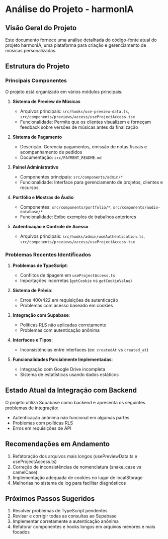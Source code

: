 
# Análise do Projeto - harmonIA

## Visão Geral do Projeto

Este documento fornece uma análise detalhada do código-fonte atual do projeto harmonIA, uma plataforma para criação e gerenciamento de músicas personalizadas.

## Estrutura do Projeto

### Principais Componentes

O projeto está organizado em vários módulos principais:

1. **Sistema de Preview de Músicas**
   - Arquivos principais: `src/hooks/use-preview-data.ts`, `src/components/previews/access/useProjectAccess.tsx`
   - Funcionalidade: Permite que os clientes visualizem e forneçam feedback sobre versões de músicas antes da finalização

2. **Sistema de Pagamento**
   - Descrição: Gerencia pagamentos, emissão de notas fiscais e acompanhamento de pedidos
   - Documentação: `src/PAYMENT_README.md`

3. **Painel Administrativo**
   - Componentes principais: `src/components/admin/*`
   - Funcionalidade: Interface para gerenciamento de projetos, clientes e recursos

4. **Portfólio e Mostras de Áudio**
   - Componentes: `src/components/portfolio/*`, `src/components/audio-database/*`
   - Funcionalidade: Exibe exemplos de trabalhos anteriores

5. **Autenticação e Controle de Acesso**
   - Arquivos principais: `src/hooks/admin/useAuthentication.ts`, `src/components/previews/access/useProjectAccess.tsx`

### Problemas Recentes Identificados

1. **Problemas de TypeScript**:
   - Conflitos de tipagem em `useProjectAccess.ts`
   - Importações incorretas (`getCookie` vs `getCookieValue`)

2. **Sistema de Prévia**:
   - Erros 400/422 em requisições de autenticação
   - Problemas com acesso baseado em cookies

3. **Integração com Supabase**:
   - Políticas RLS não aplicadas corretamente
   - Problemas com autenticação anônima

4. **Interfaces e Tipos**:
   - Inconsistências entre interfaces (ex: `createdAt` vs `created_at`)

5. **Funcionalidades Parcialmente Implementadas**:
   - Integração com Google Drive incompleta
   - Sistema de estatísticas usando dados estáticos

## Estado Atual da Integração com Backend

O projeto utiliza Supabase como backend e apresenta os seguintes problemas de integração:

- Autenticação anônima não funcional em algumas partes
- Problemas com políticas RLS
- Erros em requisições de API

## Recomendações em Andamento

1. Refatoração dos arquivos mais longos (usePreviewData.ts e useProjectAccess.ts)
2. Correção de inconsistências de nomenclatura (snake_case vs camelCase)
3. Implementação adequada de cookies no lugar de localStorage
4. Melhorias no sistema de log para facilitar diagnósticos

## Próximos Passos Sugeridos

1. Resolver problemas de TypeScript pendentes
2. Revisar e corrigir todas as consultas ao Supabase
3. Implementar corretamente a autenticação anônima
4. Refatorar componentes e hooks longos em arquivos menores e mais focados

